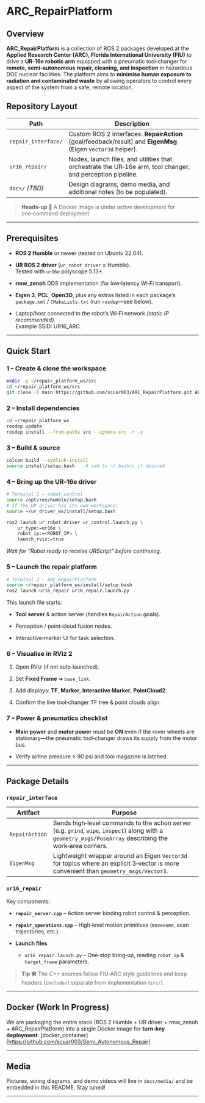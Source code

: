 # ARC_RepairPlatform

## Overview

**ARC_RepairPlatform** is a collection of ROS 2 packages developed at the **Applied Research Center (ARC), Florida International University (FIU)** to drive a **UR‑16e robotic arm** equipped with a pneumatic tool‑changer for **remote, semi‑autonomous repair, cleaning, and inspection** in hazardous DOE nuclear facilities. The platform aims to **minimise human exposure to radiation and contaminated waste** by allowing operators to control every aspect of the system from a safe, remote location.

## Repository Layout

|Path|Description|
|---|---|
|`repair_interface/`|Custom ROS 2 interfaces: **RepairAction** (goal/feedback/result) and **EigenMsg** (Eigen `Vector3d` helper).|
|`ur16_repair/`|Nodes, launch files, and utilities that orchestrate the UR‑16e arm, tool changer, and perception pipeline.|
|`docs/` _(TBD)_|Design diagrams, demo media, and additional notes (to be populated).|

> **Heads‑up 📌** A Docker image is under active development for one‑command deployment

---

## Prerequisites

- **ROS 2 Humble** or newer (tested on Ubuntu 22.04).
    
- **UR ROS 2 driver** (`ur_robot_driver` ≥ Humble).  
    Tested with `ur16e` polyscope 5.13+.
    
- **rmw_zenoh** DDS implementation (for low‑latency Wi‑Fi transport).
    
- **Eigen 3**, **PCL**, **Open3D**, plus any extras listed in each package’s `package.xml` / `CMakeLists.txt` (run `rosdep`—see below).
    
- Laptop/host connected to the robot’s Wi‑Fi network _(static IP recommended)._  
    Example SSID: UR16_ARC.
    

---

## Quick Start

### 1 – Create & clone the workspace

```bash
mkdir -p ~/repair_platform_ws/src
cd ~/repair_platform_ws/src
git clone -b main https://github.com/scuar003/ARC_RepairPlatform.git ARC_RepairPlatform
```

### 2 – Install dependencies

```bash
cd ~/repair_platform_ws
rosdep update
rosdep install --from-paths src --ignore-src -r -y
```

### 3 – Build & source

```bash
colcon build --symlink-install
source install/setup.bash    # add to ~/.bashrc if desired
```

### 4 – Bring up the UR‑16e driver

```bash
# Terminal 1 – robot control
source /opt/ros/humble/setup.bash
# If the UR driver has its own workspace:
source ~/ur_driver_ws/install/setup.bash

ros2 launch ur_robot_driver ur_control.launch.py \
    ur_type:=ur16e \
    robot_ip:=<ROBOT_IP> \
    launch_rviz:=true
```

_Wait for “Robot ready to receive URScript” before continuing._

### 5 – Launch the repair platform

```bash
# Terminal 2 – ARC_RepairPlatform
source ~/repair_platform_ws/install/setup.bash
ros2 launch ur16_repair ur16_repair.launch.py
```

This launch file starts:

- **Tool server** & action server (handles `RepairAction` goals).
    
- Perception / point‑cloud fusion nodes.
    
- Interactive‑marker UI for task selection.
    

### 6 – Visualise in RViz 2

1. Open RViz (if not auto‑launched).
    
2. Set **Fixed Frame** ➜ `base_link`.
    
3. Add displays: **TF**, **Marker**, **Interactive Marker**, **PointCloud2**.
    
4. Confirm the live tool‑changer TF tree & point clouds align.
    

### 7 – Power & pneumatics checklist

- **Main power** and **motor power** must be **ON** even if the rover wheels are stationary—the pneumatic tool‑changer draws its supply from the motor bus.
    
- Verify airline pressure ≥ 90 psi and tool magazine is latched.
    

---

## Package Details

### `repair_interface`

|Artifact|Purpose|
|---|---|
|`RepairAction`|Sends high‑level commands to the action server (e.g. `grind`, `wipe`, `inspect`) along with a `geometry_msgs/PoseArray` describing the work‑area corners.|
|`EigenMsg`|Lightweight wrapper around an Eigen `Vector3d` for topics where an explicit 3‑vector is more convenient than `geometry_msgs/Vector3`.|

### `ur16_repair`

Key components:

- **`repair_server.cpp`** – Action server binding robot control & perception.
    
- **`repair_operations.cpp`** – High‑level motion primitives (`moveHome`, scan trajectories, etc.).
    
- **Launch files**
    
    - `ur16_repair.launch.py` – One‑stop bring‑up, reading `robot_ip` & `target_frame` parameters.
        

> **Tip 🛠️** The C++ sources follow FIU‑ARC style guidelines and keep headers (`include/`) separate from implementation (`src/`).

---

## Docker (Work In Progress)

We are packaging the entire stack (ROS 2 Humble + UR driver + rmw_zenoh + ARC_RepairPlatform) into a single Docker image for **turn‑key deployment**:
[docker_container][https://github.com/scuar003/Semi_Autonomous_Repair]

---

## Media

Pictures, wiring diagrams, and demo videos will live in `docs/media/` and be embedded in this README. Stay tuned!

---

